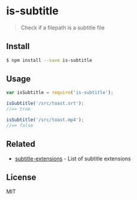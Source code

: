 # is-subtitle

> Check if a filepath is a subtitle file

## Install

```sh
$ npm install --save is-subtitle
```

## Usage

```javascript
var isSubtitle = require('is-subtitle');

isSubtitle('/src/toast.srt');
//=> true

isSubtitle('/src/toast.mp4');
//=> false
```

## Related

* [subtitle-extensions](https://github.com/callmehiphop/subtitle-extensions) - List of subtitle extensions

## License

MIT

